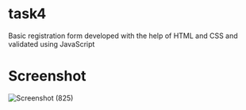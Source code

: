 # task4
Basic registration form developed with the help of HTML and CSS and validated using JavaScript

# Screenshot 
![Screenshot (825)](https://user-images.githubusercontent.com/86161015/133832905-6eee1cec-89f6-4c0e-b9d5-1d7099d1e9ae.png)
